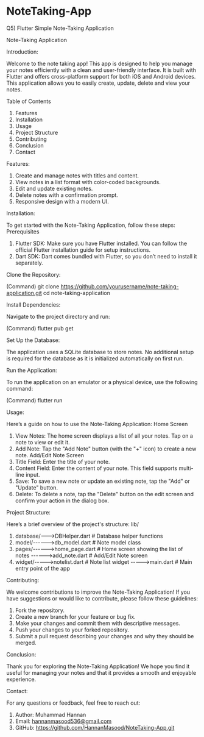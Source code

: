 # NoteTaking-App
Q5) Flutter Simple Note-Taking Application


Note-Taking Application


Introduction:


Welcome to the note taking app! This app is designed to help you manage your notes efficiently with a clean and user-friendly interface. It is built with Flutter and offers cross-platform support for both iOS and Android devices. This application allows you to easily create, update, delete and view your notes.

Table of Contents
1. Features
2. Installation
3. Usage
4. Project Structure
5. Contributing
6. Conclusion
7. Contact

Features:
1. Create and manage notes with titles and content.
2. View notes in a list format with color-coded backgrounds.
3. Edit and update existing notes.
4. Delete notes with a confirmation prompt.
5. Responsive design with a modern UI.

Installation:


To get started with the Note-Taking Application, follow these steps:
Prerequisites
1. Flutter SDK: Make sure you have Flutter installed. You can follow the official Flutter installation guide for setup instructions.
2. Dart SDK: Dart comes bundled with Flutter, so you don’t need to install it separately.


Clone the Repository:


(Command)
git clone https://github.com/yourusername/note-taking-application.git
cd note-taking-application

Install Dependencies:


Navigate to the project directory and run:


(Command)
flutter pub get

Set Up the Database:


The application uses a SQLite database to store notes. No additional setup is required for the database as it is initialized automatically on first run.

Run the Application:


To run the application on an emulator or a physical device, use the following command:


(Command)
flutter run

Usage:


Here’s a guide on how to use the Note-Taking Application:
Home Screen
1. View Notes: The home screen displays a list of all your notes. Tap on a note to view or edit it.
2. Add Note: Tap the "Add Note" button (with the "+" icon) to create a new note.
Add/Edit Note Screen
1. Title Field: Enter the title of your note.
2. Content Field: Enter the content of your note. This field supports multi-line input.
3. Save: To save a new note or update an existing note, tap the "Add" or "Update" button.
4. Delete: To delete a note, tap the "Delete" button on the edit screen and confirm your action in the dialog box.

Project Structure:


Here’s a brief overview of the project's structure:
lib/
1. database/--->DBHelper.dart        # Database helper functions
2. model/------>db_model.dart        # Note model class
3. pages/------>home_page.dart       # Home screen showing the list of notes
         ------>add_note.dart        # Add/Edit Note screen
4. widget/----->notelist.dart        # Note list widget
          ----->main.dart                # Main entry point of the app

Contributing:


We welcome contributions to improve the Note-Taking Application! If you have suggestions or would like to contribute, please follow these guidelines:
1.	Fork the repository.
2.	Create a new branch for your feature or bug fix.
3.	Make your changes and commit them with descriptive messages.
4.	Push your changes to your forked repository.
5.	Submit a pull request describing your changes and why they should be merged.

Conclusion:


Thank you for exploring the Note-Taking Application! We hope you find it useful for managing your notes and that it provides a smooth and enjoyable experience.

Contact:


For any questions or feedback, feel free to reach out:
1. Author: Muhammad Hannan
2. Email: hannanmasood536@gmail.com
3. GitHub: https://github.com/HannanMasood/NoteTaking-App.git

